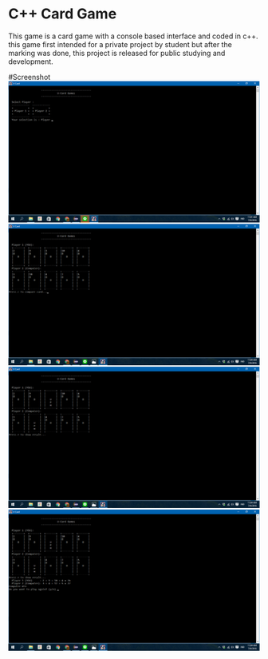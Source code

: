# C++ Card Game
This game is a card game with a console based interface and coded in c++. this game first intended for a private project by student but after the marking was done, this project is released for public studying and development.

#Screenshot
![Screenshot](ss1.png)
![Screenshot](ss2.png)
![Screenshot](ss3.png)
![Screenshot](ss4.png)
